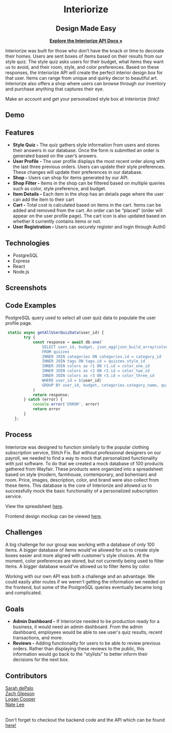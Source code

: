 <h1 align= "center">
Interiorize
</h1>

<h2 align="center">Design Made Easy</h2>   
<p align="center">
  <a href="https://github.com/natelee3/interiorize-backend"><strong>Explore the Interiorize API Docs »</strong></a>
  </p>
<p>
Interiorize was built for those who don’t have the knack or time to decorate their homes. Users are sent boxes of items based on their results from our style quiz. The style quiz asks users for their budget, what items they want us to avoid, and their room, style, and color preferences. Based on these responses, the Interiorize API will create the perfect interior design box for that user. Items can range from unique and quirky decor to beautiful art. Interiorize also offers a shop where users can browse through our inventory and purchase anything that captures their eye.
</p>
<p>
Make an account and get your personalized style box at Interiorize (link)!
</p>

## Demo

## Features
<ul>
<li><strong>Style Quiz - </strong>The quiz gathers style information from users and stores their answers in our database. Once the form is submitted an order is generated based on the user’s answers.</li>
<li><strong>User Profile - </strong>The user profile displays the most recent order along with the last three previous orders. Users can update their style preferences. These changes will update their preferences in our database.</li>
<li><strong>Shop - </strong>Users can shop for items generated by our API.</li>
<li><strong>Shop Filter - </strong>Items in the shop can be filtered based on multiple queries such as color, style preference, and budget.</li>
<li><strong>Item Details - </strong>Each item in the shop has an details page where the user can add the item to their cart </li>
<li><strong>Cart - </strong>Total cost is calculated based on items in the cart. Items can be added and removed from the cart. An order can be “placed” (order will appear on the user profile page). The cart icon is also updated based on whether it currently contains items or not.</li>
<li><strong>User Registration - </strong>Users can securely register and login through Auth0 </li>

</ul>

## Technologies
<ul>
<li>PostgreSQL</li>
<li>Express</li>
<li>React</li>
<li>Node.js</li>
</ul>

## Screenshots

## Code Examples
PostgreSQL query used to select all user quiz data to populate the user profile page.
``` javascript 
 static async getAllUserQuizData(user_id) {
        try {
            const response = await db.one(`
                SELECT user_id, budget, json_agg(json_build_array(color_one_id, color_two_id, color_three_id)) as colors, r1.color_name as color1, r2.color_name as color2, r3.color_name as color3, category_id, categories.category_name, style_id, tag_description as style_name 
                FROM quizzes
                INNER JOIN categories ON categories.id = category_id
                INNER JOIN tags ON tags.id = quizzes.style_id
                INNER JOIN colors as r1 ON r1.id = color_one_id
                INNER JOIN colors as r2 ON r2.id = color_two_id
                INNER JOIN colors as r3 ON r3.id = color_three_id
                WHERE user_id = ${user_id}
                GROUP BY user_id, budget, categories.category_name, quizzes.category_id, r1.color_name, r2.color_name, r3.color_name, tag_description, style_id; `
            )
            return response;
        } catch (error) {
            console.error('ERROR', error)
            return error
        }
    };
```

## Process
<p>
Interiorize was designed to function similarly to the popular clothing subscription service, Stitch Fix. But without professional designers on our payroll, we needed to find a way to mock that personalized functionality with just software. To do that we created a mock database of 100 products gathered from Wayfair. These products were organized into a spreadsheet based on style (modern, farmhouse, contemporary, and bohemian) and room. Price, images, description, color, and brand were also collect from these items. This database is the core of Interiorize and allowed us to successfully mock the basic functionality of a personalized subscription service.
</p>
<p>View the spreadsheet <a href="https://docs.google.com/spreadsheets/d/1ru5krQQjEa66y6xwguIUm4_JMwNrWN1gAIL9b8eHNOk/edit?usp=sharing">here</a>.</p>
<p>Frontend design mockup can be viewed <a href="https://www.canva.com/design/DAEmu5jJqUg/tvbk3hckIqgr0xSnjSxYqQ/view?utm_content=DAEmu5jJqUg&utm_campaign=designshare&utm_medium=link&utm_source=sharebutton">here</a>.<p>

## Challenges
<p>
A big challenge for our group was working with a database of only 100 items. A bigger database of items would've allowed for us to create style boxes easier and more aligned with customer's style choices. At the moment, color preferences are stored, but not currently being used to filter items. A bigger database would've allowed us to filter items by color.  </p>
<p>
Working with our own API was both a challenge and an advantage. We could easily alter routes if we weren't getting the information we needed on the frontend, but some of the PostgreSQL queries eventually became long and complicated.</p>

## Goals
<ul>
<li><strong>Admin Dashboard -</strong> If Interiorize needed to be production ready for a business, it would need an admin dashboard. From the admin dashboard, employees would be able to see user's quiz results, recent transactions, and more. 
</li>
<li><strong>Reviews -</strong> Adding functionality for users to be able to review previous orders. Rather than displaying these reviews to the public, this information would go back to the "stylists" to better inform their decisions for the next box.</li>
</ul>

## Contributors
<a href="https://github.com/sarahdepalo">Sarah dePalo</a>
</br>
<a href="https://github.com/zach-a-g">Zach Gleeson</a>
</br>
<a href="https://github.com/logancooper">Logan Cooper</a>
</br>
<a href="https://github.com/natelee3">Nate Lee</a>
</br>
</br>
<p>Don't forget to checkout the backend code and the API which can be found <a href="https://github.com/natelee3/interiorize-backend">here!</a></p>

